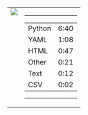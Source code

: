 
<table><tr>
<td valign="top">
  <img src="https://wakatime.com/share/@Aperture/0cd21d5d-ac4f-458d-9c71-d06f479c1297.png" />
</td>

<td valign="top">
  <hr>
  <table>
    <tr><td>Python</td><td>6:40</td></tr><tr><td>YAML</td><td>1:08</td></tr><tr><td>HTML</td><td>0:47</td></tr><tr><td>Other</td><td>0:21</td></tr><tr><td>Text</td><td>0:12</td></tr><tr><td>CSV</td><td>0:02</td></tr>
  </table>
  <hr>
</td>
</tr></table>

